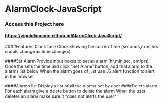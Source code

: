 # AlarmClock-JavaScript

### Access this Project here

#### https://vipuldhomane.github.io/AlarmClock-JavaScript/

####Features
Clock face
Clock showing the current time (seconds,mins,hrs should change as time changes)

####Set Alarm
Provide input boxes to set an alarm (hr,min,sec, am/pm)
Once the sets the time and click “Set Alarm” button, add that alarm to the alarms list below
When the alarm goes of just use JS alert function to alert in the browser

####Alarms list
Display a list of all the alarms set by user
####Delete alarm
For each alarm give a delete button to delete the alarm
When the user deletes an alarm make sure it “does not alerts the user”
